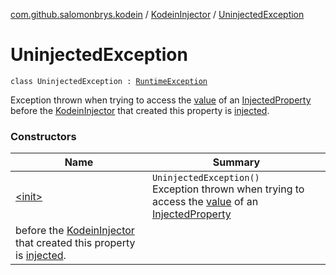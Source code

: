 [com.github.salomonbrys.kodein](../../index.md) / [KodeinInjector](../index.md) / [UninjectedException](.)

# UninjectedException

`class UninjectedException : `[`RuntimeException`](http://docs.oracle.com/javase/6/docs/api/java/lang/RuntimeException.html)

Exception thrown when trying to access the [value](../../-injected-property/value.md) of an [InjectedProperty](../../-injected-property/index.md)
before the [KodeinInjector](../index.md) that created this property is [injected](../inject.md).

### Constructors

| Name | Summary |
|---|---|
| [&lt;init&gt;](-init-.md) | `UninjectedException()`<br>Exception thrown when trying to access the [value](../../-injected-property/value.md) of an [InjectedProperty](../../-injected-property/index.md)
before the [KodeinInjector](../index.md) that created this property is [injected](../inject.md). |
